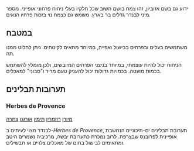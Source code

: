 ידוע גם בשם אזוביון, זהו צמח בושם חשוב שכל חלקיו בעלי ניחוח פרחוני אופייני. מספר מיני לבנדר גדלים בר בארץ. משמש גם כצמח נוי בזכות פרחיו הנאים.

## במטבח

משתמשים בעלים ובפרחים בבישול ואפייה, במיוחד מתאים לקינוחים. ניתן לחלוט ממנו תה.

הניחוח יכול להיות עוצמתי, במיוחד בניצני הפרחים המיובשים, ולכן מומלץ להשתמש בכמות מועטה. בכמויות גדולות יכול להעניק טעם מריר ו"סבוני" למאכלים.

## תערובות תבלינים

### Herbes de Provence

[מיורן](marjoram "HerbIcon") [רוזמרין](rosemary "HerbIcon") [תימין](thyme "HerbIcon") [אורגנו](oregano "HerbIcon") [צתרה](summer-savory "HerbIcon")

לבנדר מצוי לעיתים ב-*Herbes de Provence*, תערובת תבלינים ים-תיכוניים הנחשבת אופיינית לפרובנס שבצרפת. לרוב נמכרת כתערובת יבשה, מרכיביה נשמרים היטב ומתאימים לבישול בחום של מאכלים צלויים או תבשילים.

